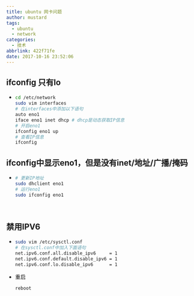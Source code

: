 ```yaml
---
title: ubuntu 网卡问题
author: mustard
tags:
  - ubuntu
  - network
categories:
  - 技术
abbrlink: 422f71fe
date: 2017-10-16 23:52:06
---
```


## ifconfig 只有lo

* ```bash
  cd /etc/network
  sudo vim interfaces
  # 在interfaces中添加以下语句
  auto eno1
  iface eno1 inet dhcp # dhcp是动态获取IP信息
  # 开启eno1 
  ifconfig eno1 up 
  # 查看IP信息
  ifconfig
  ```

## ifconfig中显示eno1，但是没有inet/地址/广播/掩码

* ```bash
  # 更新IP地址
  sudo dhclient eno1
  # 运行eno1
  sudo ifconfig eno1
  ```

  ​

## 禁用IPV6

* ```bash
  sudo vim /etc/sysctl.conf
  # 在sysctl.conf中加入下面语句
  net.ipv6.conf.all.disable_ipv6     = 1
  net.ipv6.conf.default.disable_ipv6 = 1
  net.ipv6.conf.lo.disable_ipv6      = 1
  ```

* 重启

  ```bash
  reboot
  ```

  ​